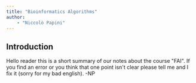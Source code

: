 ```yaml
---
title: "Bioinformatics Algorithms"
author:
    - "Niccolò Papini"
---
```

## Introduction

Hello reader this is a short summary of our notes about the course "FAI". If you find an error or you think that one point isn't clear please tell me and I fix it (sorry for my bad english). -NP